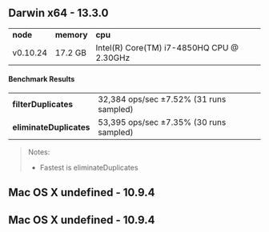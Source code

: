 Darwin x64 - 13.3.0
-----

<table><tr><td><b>node</b></td><td><b>memory</b></td><td><b>cpu</b></td></tr><tr><td>v0.10.24</td><td>17.2 GB</td><td>Intel(R) Core(TM) i7-4850HQ CPU @ 2.30GHz</td></tr></table>

#### Benchmark Results ####

<table><tr><td><b>filterDuplicates</b></td><td>32,384 ops/sec ±7.52% (31 runs sampled)</td></tr><tr><td><b>eliminateDuplicates</b></td><td>53,395 ops/sec ±7.35% (30 runs sampled)</td></tr></table>

> Notes:
> - Fastest is eliminateDuplicates

Mac OS X undefined - 10.9.4
-----

Mac OS X undefined - 10.9.4
-----

